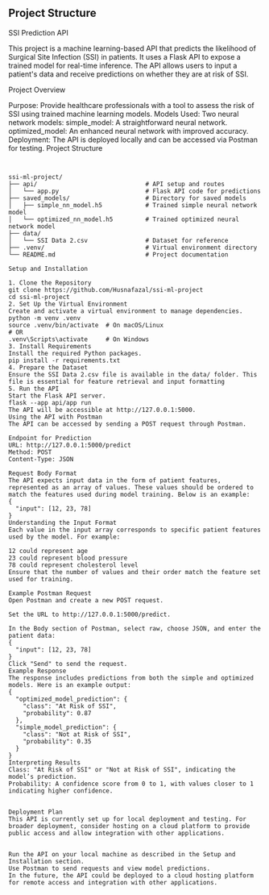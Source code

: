 

## Project Structure

SSI Prediction API

This project is a machine learning-based API that predicts the likelihood of Surgical Site Infection (SSI) in patients. It uses a Flask API to expose a trained model for real-time inference. The API allows users to input a patient's data and receive predictions on whether they are at risk of SSI.

Project Overview

Purpose: Provide healthcare professionals with a tool to assess the risk of SSI using trained machine learning models.
Models Used: Two neural network models:
simple_model: A straightforward neural network.
optimized_model: An enhanced neural network with improved accuracy.
Deployment: The API is deployed locally and can be accessed via Postman for testing.
Project Structure
```plaintext


ssi-ml-project/
├── api/                              # API setup and routes
│   └── app.py                        # Flask API code for predictions
├── saved_models/                     # Directory for saved models
│   ├── simple_nn_model.h5            # Trained simple neural network model
│   └── optimized_nn_model.h5         # Trained optimized neural network model
├── data/
│   └── SSI Data 2.csv                # Dataset for reference
├── .venv/                            # Virtual environment directory
└── README.md                         # Project documentation

Setup and Installation

1. Clone the Repository
git clone https://github.com/Husnafazal/ssi-ml-project
cd ssi-ml-project
2. Set Up the Virtual Environment
Create and activate a virtual environment to manage dependencies.
python -m venv .venv
source .venv/bin/activate  # On macOS/Linux
# OR
.venv\Scripts\activate     # On Windows
3. Install Requirements
Install the required Python packages.
pip install -r requirements.txt
4. Prepare the Dataset
Ensure the SSI Data 2.csv file is available in the data/ folder. This file is essential for feature retrieval and input formatting
5. Run the API
Start the Flask API server.
flask --app api/app run
The API will be accessible at http://127.0.0.1:5000.
Using the API with Postman
The API can be accessed by sending a POST request through Postman.

Endpoint for Prediction
URL: http://127.0.0.1:5000/predict
Method: POST
Content-Type: JSON

Request Body Format
The API expects input data in the form of patient features, represented as an array of values. These values should be ordered to match the features used during model training. Below is an example:
{
  "input": [12, 23, 78]
}
Understanding the Input Format
Each value in the input array corresponds to specific patient features used by the model. For example:

12 could represent age
23 could represent blood pressure
78 could represent cholesterol level
Ensure that the number of values and their order match the feature set used for training.

Example Postman Request
Open Postman and create a new POST request.

Set the URL to http://127.0.0.1:5000/predict.

In the Body section of Postman, select raw, choose JSON, and enter the patient data:
{
  "input": [12, 23, 78]
}
Click "Send" to send the request.
Example Response
The response includes predictions from both the simple and optimized models. Here is an example output:
{
  "optimized_model_prediction": {
    "class": "At Risk of SSI",
    "probability": 0.87
  },
  "simple_model_prediction": {
    "class": "Not at Risk of SSI",
    "probability": 0.35
  }
}
Interpreting Results
Class: "At Risk of SSI" or "Not at Risk of SSI", indicating the model’s prediction.
Probability: A confidence score from 0 to 1, with values closer to 1 indicating higher confidence.


Deployment Plan
This API is currently set up for local deployment and testing. For broader deployment, consider hosting on a cloud platform to provide public access and allow integration with other applications.


Run the API on your local machine as described in the Setup and Installation section.
Use Postman to send requests and view model predictions.
In the future, the API could be deployed to a cloud hosting platform for remote access and integration with other applications.
